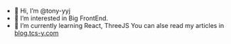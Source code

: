 - 👋 Hi, I’m @tony-yyj
- 👀 I’m interested in Big FrontEnd.
- 🌱 I’m currently learning React, ThreeJS
You can alse read my articles in [blog.tcs-y.com](https://blog.tcs-y.com)

